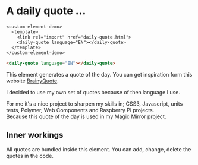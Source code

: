 # A daily quote ...


```
<custom-element-demo>
  <template>
    <link rel="import" href="daily-quote.html">
    <daily-quote language="EN"></daily-quote>
  </template>
</custom-element-demo>
```

```html
<daily-quote language="EN"></daily-quote>
```

This element generates a quote of the day. You can get inspiration form this website [BrainyQuote](https://www.brainyquote.com/).  

I decided to use my own set of quotes because of then language I use.

For me it's a nice project to sharpen my skills in; CSS3, Javascript, units tests, Polymer, Web Components and Raspberry Pi projects.  
Because this quote of the day is used in my Magic Mirror project.

## Inner workings

All quotes are bundled inside this element. You can add, change, delete the quotes in the code.


